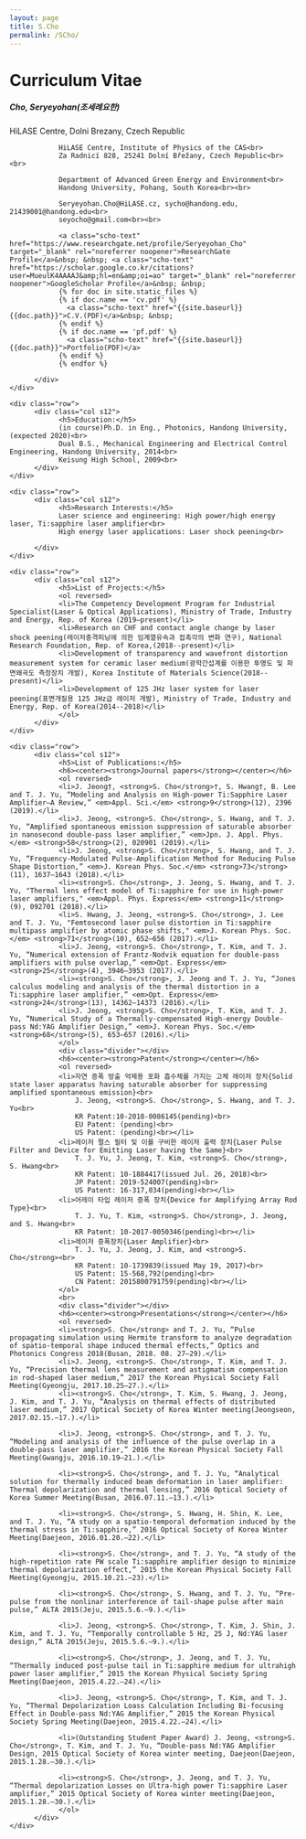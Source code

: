 ```yaml
---
layout: page
title: S.Cho
permalink: /SCho/
---
```


<h1 class="page-title scho-text">Curriculum Vitae</h1>

<div class="section">
    <div class="row">
          <div class="col s12">
                <h5>Cho, Seryeyohan(조세례요한)</h5>
                <p class="thin">HiLASE Centre, Dolni Brezany, Czech Republic</p>
                
                HiLASE Centre, Institute of Physics of the CAS<br>
                Za Radnicí 828, 25241 Dolní Břežany, Czech Republic<br><br>
                
                Department of Advanced Green Energy and Environment<br>
                Handong University, Pohang, South Korea<br><br>
                
                Seryeyohan.Cho@HiLASE.cz, sycho@handong.edu, 21439001@handong.edu<br>
                seyocho@gmail.com<br><br>
                
                <a class="scho-text" href="https://www.researchgate.net/profile/Seryeyohan_Cho" target="_blank" rel="noreferrer noopener">ResearchGate Profile</a>&nbsp; &nbsp; <a class="scho-text" href="https://scholar.google.co.kr/citations?user=MueulK4AAAAJ&amp;hl=en&amp;oi=ao" target="_blank" rel="noreferrer noopener">GoogleScholar Profile</a>&nbsp; &nbsp;
                {% for doc in site.static_files %}
                {% if doc.name == 'cv.pdf' %}
                  <a class="scho-text" href="{{site.baseurl}}{{doc.path}}">C.V.(PDF)</a>&nbsp; &nbsp;
                {% endif %}
                {% if doc.name == 'pf.pdf' %}
                  <a class="scho-text" href="{{site.baseurl}}{{doc.path}}">Portfolio(PDF)</a>
                {% endif %}
                {% endfor %}

          </div>
    </div>
    
    <div class="row">
          <div class="col s12">
                <h5>Education:</h5>
                (in course)Ph.D. in Eng., Photonics, Handong University, (expected 2020)<br>
                Dual B.S., Mechanical Engineering and Electrical Control Engineering, Handong University, 2014<br>
                Keisung High School, 2009<br>
          </div>
    </div>

    <div class="row">
          <div class="col s12">
                <h5>Research Interests:</h5>
                Laser science and engineering: High power/high energy laser, Ti:sapphire laser amplifier<br>
                High energy laser applications: Laser shock peening<br>
                
          </div>
    </div>

    <div class="row">
          <div class="col s12">
                <h5>List of Projects:</h5>
                <ol reversed>
                <li>The Competency Development Program for Industrial Specialist(Laser & Optical Applications), Ministry of Trade, Industry and Energy, Rep. of Korea (2019–present)</li>
                <li>Research on CHF and contact angle change by laser shock peening(레이저충격피닝에 의한 임계열유속과 접촉각의 변화 연구), National Research Foundation, Rep. of Korea,(2018--present)</li>
                <li>Development of transparency and wavefront distortion measurement system for ceramic laser medium(광학간섭계를 이용한 투명도 및 파면왜곡도 측정장치 개발), Korea Institute of Materials Science(2018--present)</li>
                <li>Development of 125 JHz laser system for laser peening(표면개질용 125 JHz급 레이저 개발), Ministry of Trade, Industry and Energy, Rep. of Korea(2014--2018)</li>
                </ol>
          </div>
    </div>
    
    <div class="row">
          <div class="col s12">
                <h5>List of Publications:</h5>
                <h6><center><strong>Journal papers</strong></center></h6>
                <ol reversed>
                <li>J. Jeong†, <strong>S. Cho</strong>†, S. Hwang†, B. Lee and T. J. Yu, “Modeling and Analysis on High-power Ti:Sapphire Laser Amplifier–A Review,” <em>Appl. Sci.</em> <strong>9</strong>(12), 2396 (2019).</li>
                <li>J. Jeong, <strong>S. Cho</strong>, S. Hwang, and T. J. Yu, “Amplified spontaneous emission suppression of saturable absorber in nanosecond double-pass laser amplifier,” <em>Jpn. J. Appl. Phys.</em> <strong>58</strong>(2), 020901 (2019).</li>
                <li>J. Jeong, <strong>S. Cho</strong>, S. Hwang, and T. J. Yu, “Frequency-Modulated Pulse-Amplification Method for Reducing Pulse Shape Distortion,” <em>J. Korean Phys. Soc.</em> <strong>73</strong>(11), 1637—1643 (2018).</li>
                <li><strong>S. Cho</strong>, J. Jeong, S. Hwang, and T. J. Yu, "Thermal lens effect model of Ti:sapphire for use in high-power laser amplifiers," <em>Appl. Phys. Express</em> <strong>11</strong>(9), 092701 (2018).</li>
                <li>S. Hwang, J. Jeong, <strong>S. Cho</strong>, J. Lee and T. J. Yu, "Femtosecond laser pulse distortion in Ti:sapphire multipass amplifier by atomic phase shifts," <em>J. Korean Phys. Soc.</em> <strong>71</strong>(10), 652—656 (2017).</li>
                <li>J. Jeong, <strong>S. Cho</strong>, T. Kim, and T. J. Yu, “Numerical extension of Frantz-Nodvik equation for double-pass amplifiers with pulse overlap,” <em>Opt. Express</em> <strong>25</strong>(4), 3946–3953 (2017).</li>
                <li><strong>S. Cho</strong>, J. Jeong and T. J. Yu, “Jones calculus modeling and analysis of the thermal distortion in a Ti:sapphire laser amplifier,” <em>Opt. Express</em> <strong>24</strong>(13), 14362–14373 (2016).</li>
                <li>J. Jeong, <strong>S. Cho</strong>, T. Kim, and T. J. Yu, “Numerical Study of a Thermally-compensated High-energy Double-pass Nd:YAG Amplifier Design,” <em>J. Korean Phys. Soc.</em> <strong>68</strong>(5), 653–657 (2016).</li>
                </ol>
                <div class="divider"></div>
                <h6><center><strong>Patent</strong></center></h6>
                <ol reversed>
                <li>자연 증폭 방출 억제용 포화 흡수체를 가지는 고체 레이저 장치{Solid state laser apparatus having saturable absorber for suppressing amplified spontaneous emission}<br>
                    J. Jeong, <strong>S. Cho</strong>, S. Hwang, and T. J. Yu<br>
                    KR Patent:10-2018-0086145(pending)<br>
                    EU Patent: (pending)<br>
                    US Patent: (pending)<br></li>
                <li>레이저 펄스 필터 및 이를 구비한 레이저 출력 장치{Laser Pulse Filter and Device for Emitting Laser having the Same}<br>
                    T. J. Yu, J. Jeong, T. Kim, <strong>S. Cho</strong>, S. Hwang<br>
                    KR Patent: 10-1884417(issued Jul. 26, 2018)<br>
                    JP Patent: 2019-524007(pending)<br>
                    US Patent: 16-317,034(pending)<br></li>
                <li>어레이 타입 레이저 증폭 장치{Device for Amplifying Array Rod Type}<br>
                    T. J. Yu, T. Kim, <strong>S. Cho</strong>, J. Jeong, and S. Hwang<br>
                    KR Patent: 10-2017-0050346(pending)<br></li>
                <li>레이저 증폭장치{Laser Amplifier}<br>
                    T. J. Yu, J. Jeong, J. Kim, and <strong>S. Cho</strong><br>
                    KR Patent: 10-1739839(issued May 19, 2017)<br>
                    US Patent: 15-568,792(pending)<br>
                    CN Patent: 2015800791759(pending)<br></li>
                </ol>
                <br>
                <div class="divider"></div>
                <h6><center><strong>Presentations</strong></center></h6>
                <ol reversed>
                <li><strong>S. Cho</strong> and T. J. Yu, “Pulse propagating simulation using Hermite transform to analyze degradation of spatio-temporal shape induced thermal effects,” Optics and Photonics Congress 2018(Busan, 2018. 08. 27–29).</li>
                <li>J. Jeong, <strong>S. Cho</strong>, T. Kim, and T. J. Yu, “Precision thermal lens measurement and astigmatism compensation in rod-shaped laser medium,” 2017 the Korean Physical Society Fall Meeting(Gyeongju, 2017.10.25–27.).</li>
                <li><strong>S. Cho</strong>, T. Kim, S. Hwang, J. Jeong, J. Kim, and T. J. Yu, “Analysis on thermal effects of distributed laser medium,” 2017 Optical Society of Korea Winter meeting(Jeongseon, 2017.02.15.–17.).</li>

                <li>J. Jeong, <strong>S. Cho</strong>, and T. J. Yu, “Modeling and analysis of the influence of the pulse overlap in a double-pass laser amplifier,” 2016 the Korean Physical Society Fall Meeting(Gwangju, 2016.10.19–21.).</li>
                
                <li><strong>S. Cho</strong>, and T. J. Yu, “Analytical solution for thermally induced beam deformation in laser amplifier: Thermal depolarization and thermal lensing,” 2016 Optical Society of Korea Summer Meeting(Busan, 2016.07.11.–13.).</li>

                <li><strong>S. Cho</strong>, S. Hwang, H. Shin, K. Lee, and T. J. Yu, “A study on a spatio-temporal deformation induced by the thermal stress in Ti:sapphire,” 2016 Optical Society of Korea Winter Meeting(Daejeon, 2016.01.20.–22).</li>

                <li><strong>S. Cho</strong>, and T. J. Yu, “A study of the high-repetition rate PW scale Ti:sapphire amplifier design to minimize thermal depolarization effect,” 2015 the Korean Physical Society Fall Meeting(Gyeongju, 2015.10.21.–23).</li>

                <li><strong>S. Cho</strong>, S. Hwang, and T. J. Yu, “Pre-pulse from the nonlinar interference of tail-shape pulse after main pulse,” ALTA 2015(Jeju, 2015.5.6.–9.).</li>

                <li>J. Jeong, <strong>S. Cho</strong>, T. Kim, J. Shin, J. Kim, and T. J. Yu, “Temporally controllable 5 Hz, 25 J, Nd:YAG laser design,” ALTA 2015(Jeju, 2015.5.6.–9.).</li>

                <li><strong>S. Cho</strong>, J. Jeong, and T. J. Yu, “Thermally induced post-pulse tail in Ti:sapphire medium for ultrahigh power laser amplifier,” 2015 the Korean Physical Society Spring Meeting(Daejeon, 2015.4.22.–24).</li>

                <li>J. Jeong, <strong>S. Cho</strong>, T. Kim, and T. J. Yu, “Thermal Depolarization Loass Calculation Including Bi-focusing Effect in Double-pass Nd:YAG Amplifier,” 2015 the Korean Physical Society Spring Meeting(Daejeon, 2015.4.22.–24).</li>

                <li>(Outstanding Student Paper Award) J. Jeong, <strong>S. Cho</strong>, T. Kim, and T. J. Yu, “Double-pass Nd:YAG Amplifier Design, 2015 Optical Society of Korea winter meeting, Daejeon(Daejeon, 2015.1.28.–30.).</li>

                <li><strong>S. Cho</strong>, J. Jeong, and T. J. Yu, “Thermal depolarization Losses on Ultra-high power Ti:sapphire Laser amplifier,” 2015 Optical Society of Korea winter meeting(Daejeon, 2015.1.28.–30.).</li>
                </ol>
          </div>
    </div>

</div>
